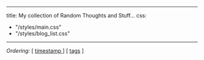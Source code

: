 
---
title: My collection of Random Thoughts and Stuff...
css:
  - "/styles/main.css"
  - "/styles/blog_list.css"
---

*Ordering:* [ [ timestamp ](/blog/posts.html) ] [ [ tags](/blog/tags.html) ]

